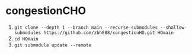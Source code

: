 # congestionCHO

1. `git clone --depth 1 --branch main --recurse-submodules --shallow-submodules https://github.com/zbh888/congestionHO.git HOmain`
2. `cd HOmain`
3. `git submodule update --remote`
